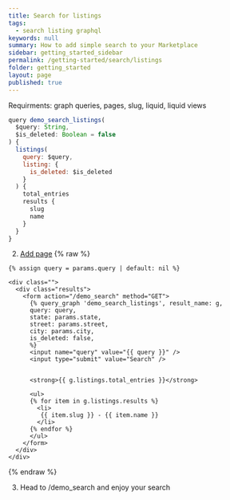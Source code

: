 ```yaml
---
title: Search for listings
tags:
  - search listing graphql
keywords: null
summary: How to add simple search to your Marketplace
sidebar: getting_started_sidebar
permalink: /getting-started/search/listings
folder: getting_started
layout: page
published: true
---
```

Requirments: graph queries, pages, slug, liquid, liquid views

```js
query demo_search_listings(
  $query: String,
  $is_deleted: Boolean = false
) {
  listings(
    query: $query,
    listing: {
      is_deleted: $is_deleted
    }
  ) {
    total_entries
    results {
      slug
      name
    }
  }
}
```


2. [Add page](/getting_started/add_page)
{% raw %}
```liquid
{% assign query = params.query | default: nil %}

<div class="">
  <div class="results">
    <form action="/demo_search" method="GET">
      {% query_graph 'demo_search_listings', result_name: g,
      query: query,
      state: params.state,
      street: params.street,
      city: params.city,
      is_deleted: false,
      %}
      <input name="query" value="{{ query }}" />
      <input type="submit" value="Search" />


      <strong>{{ g.listings.total_entries }}</strong>

      <ul>
      {% for item in g.listings.results %}
        <li>
         {{ item.slug }} - {{ item.name }}
        </li>
      {% endfor %}
      </ul>
    </form>
  </div>
</div>
```
{% endraw %}

3. Head to /demo_search and enjoy your search
